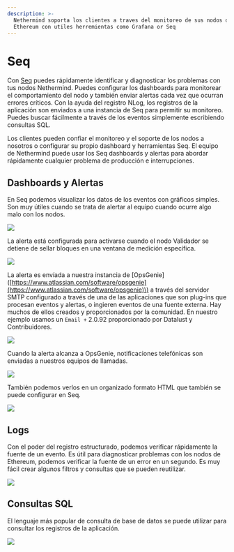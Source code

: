 ```yaml
---
description: >-
  Nethermind soporta los clientes a traves del monitoreo de sus nodos de
  Ethereum con utiles herremientas como Grafana or Seq
---
```


# Seq

Con [Seq](https://datalust.co/seq) puedes rápidamente identificar y diagnosticar los problemas con tus nodos Nethermind. Puedes configurar los dashboards para monitorear el comportamiento del nodo y también enviar alertas cada vez que ocurran errores críticos. Con la ayuda del registro NLog, los registros de la aplicación son enviados a una instancia de Seq para permitir su monitoreo. Puedes buscar fácilmente a través de los eventos simplemente escribiendo consultas SQL.

Los clientes pueden confiar el monitoreo y el soporte de los nodos a nosotros o configurar su propio dashboard y herramientas Seq. El equipo de Nethermind puede usar los Seq dashboards y alertas para abordar rápidamente cualquier problema de producción e interrupciones.

## Dashboards y Alertas

En Seq podemos visualizar los datos de los eventos con gráficos simples. Son muy útiles cuando se trata de alertar al equipo cuando ocurre algo malo con los nodos.

![](https://nethermind.readthedocs.io/en/latest/_images/seq-dashboard1.png)

La alerta está configurada para activarse cuando el nodo Validador se detiene de sellar bloques en una ventana de medición específica.

![](https://nethermind.readthedocs.io/en/latest/_images/seq-alerts.png)

La alerta es envíada a nuestra instancia de \[OpsGenie\] \([https://www.atlassian.com/software/opsgenie](https://www.atlassian.com/software/opsgenie)\) a través del servidor SMTP configurado a través de una de las aplicaciones que son plug-ins que procesan eventos y alertas, o ingieren eventos de una fuente externa. Hay muchos de ellos creados y proporcionados por la comunidad. En nuestro ejemplo usamos un `Email +` 2.0.92 proporcionado por Datalust y Contribuidores.

![](https://nethermind.readthedocs.io/en/latest/_images/seq-email.png)

Cuando la alerta alcanza a OpsGenie, notificaciones telefónicas son enviadas a nuestros equipos de llamadas.

![](https://nethermind.readthedocs.io/en/latest/_images/opsgenie.png)

También podemos verlos en un organizado formato HTML que también se puede configurar en Seq.

![](https://nethermind.readthedocs.io/en/latest/_images/alert-message.png)

## Logs

Con el poder del registro estructurado, podemos verificar rápidamente la fuente de un evento. Es útil para diagnosticar problemas con los nodos de Ethereum, podemos verificar la fuente de un error en un segundo. Es muy fácil crear algunos filtros y consultas que se pueden reutilizar.

![](https://nethermind.readthedocs.io/en/latest/_images/seq-logs.png)

## Consultas SQL

El lenguaje más popular de consulta de base de datos se puede utilizar para consultar los registros de la aplicación.

![](https://nethermind.readthedocs.io/en/latest/_images/seq-sql.png)

